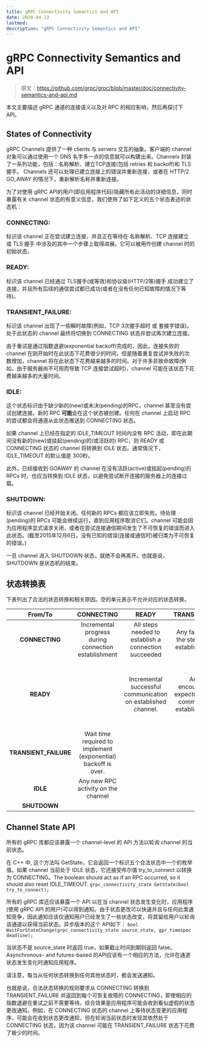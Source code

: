 ```yaml
---
title: gRPC Connectivity Semantics and API
date: 2020-04-13
lastmod: 
description: "gRPC Connectivity Semantics and API"
---
```


# gRPC Connectivity Semantics and API
> 原文：https://github.com/grpc/grpc/blob/master/doc/connectivity-semantics-and-api.md

本文主要描述 gRPC 通道的连接语义以及对 RPC 的相应影响，然后再探讨下 API。

## States of Connectivity
gRPC Channels 提供了一种 clients 与 servers 交互的抽象。客户端的 channel 对象可以通过使用一个 DNS 名字多一点的信息就可以构建出来。Channels 封装了一系列功能，包括：名称解析、建立TCP连接(包括 retries 和 backoff)和 TLS 握手。
Channels 还可以处理已建立连接上的错误并重新连接，或者在 HTTP/2 GO_AWAY 的情况下，重新解析名称并重新连接。

为了对使用 gRPC API的用户(即应用程序代码)隐藏所有此活动的详细信息，同时暴露有关 channel 状态的有意义信息，我们使用了如下定义的五个状态表述的状态机：

### CONNECTING: 
标识该 channel 正在尝试建立连接，并且正在等待在 名称解析、TCP 连接建立 或 TLS 握手 中涉及的其中一个步骤上取得进展。它可以被用作创建 channel 时的初始状态。

### READY: 
标识该 channel 已经通过 TLS握手(或等效)和协议级(HTTP/2等)握手 成功建立了连接，并且所有后续的通信尝试都已成功(或者在没有任何已知故障的情况下等待)。

### TRANSIENT_FAILURE:
标识该 channel 出现了一些瞬时故障(例如，TCP 3次握手超时 或 套接字错误)。处于此状态的 channel 最终将切换到 CONNECTING 状态并尝试再次建立连接。

由于重试是通过指数退避(exponential backoff)完成的，因此，连接失败的 channel 在刚开始时在此状态下花费很少的时间，但是随着重复尝试并失败的次数增加，channel 将在此状态下花费越来越多的时间。对于许多非致命故障(例如，由于服务器尚不可用而导致 TCP 连接尝试超时)，channel 可能在该状态下花费越来越多的大量时间。

### IDLE: 
这个状态标识由于缺少新的(new)或未决(pending)的RPC，channel 甚至没有尝试创建连接。新的 RPC **可能**会在这个状态被创建。任何在 channel 上启动 RPC 的尝试都会将通道从此状态推送到 CONNECTING 状态。

如果 channel 上已经在指定的 IDLE_TIMEOUT 时间内没有 RPC 活动，即在此期间没有新的(new)或挂起(pending)的(或活跃的) RPC，则 READY 或 CONNECTING 状态的 channel 将转换到 IDLE 状态。通常情况下，IDLE_TIMEOUT 的默认值是 300秒。

此外，已经接收到 GOAWAY 的 channel 在没有活跃(active)或挂起(pending)的 RPCs 时，也应当转换到 IDLE 状态，以避免尝试断开连接的服务器上的连接过载。

### SHUTDOWN: 
标识该 channel 已经开始关闭。任何新的 RPCs 都应该立即失败。待处理(pending)的 RPCs 可能会继续运行，直到应用程序取消它们。channel 可能会因为应用程序显式请求关闭，或者在尝试连接通信期间发生了不可恢复的错误而进入此状态。(截至2015年12月6日，没有已知的错误(连接或通信时)被归类为不可恢复的错误。)

一旦 channel 进入 SHUTDOWN 状态，就绝不会再离开。也就是说，SHUTDOWN 是状态机的结束。

## 状态转换表
下表列出了合法的状态转换和相关原因。空的单元表示不允许对应的状态转换。

|From/To | CONNECTING | READY | TRANSIENT_FAILURE | IDLE | SHUTDOWN |
|:----:|:----:|:----:|:----:|:----:|:----:|
| __CONNECTING__ | Incremental progress during connection establishment | All steps needed to establish a connection succeeded | Any failure in any of the steps needed to establish connection | No RPC activity on channel for IDLE_TIMEOUT | Shutdown triggered by application. |
| __READY__ | | Incremental successful communication on established channel. | Any failure encountered while expecting successful communication on established channel. | No RPC activity on channel for IDLE_TIMEOUT OR upon receiving a GOAWAY while there are no pending RPCs. | Shutdown triggered by application. |
| __TRANSIENT_FAILURE__ | Wait time required to implement (exponential) backoff is over. | | | | Shutdown triggered by application. |
| __IDLE__ | Any new RPC activity on the channel | | | | Shutdown triggered by application. |
| __SHUTDOWN__ | | | | | |

## Channel State API
所有的 gRPC 库都应该暴露一个 channel-level 的 API 方法以轮询 channel 的当前状态。

在 C++ 中, 这个方法叫 GetState，它会返回一个标识五个合法状态中一个的枚举值。如果 channel 当前处于 IDLE 状态，它还接受布尔值 try_to_connect 以转换为 CONNECTING。The boolean should act as if an RPC occurred, so it should also reset IDLE_TIMEOUT.
``` grpc_connectivity_state GetState(bool try_to_connect); ```

所有的 gRPC 库还应该暴露一个 API 以在当 channel 状态发生变化时，应用程序(使用 gRPC API 的用户)可以得到通知。由于状态更改可以快速并且与任何此类通知竞争，因此通知应该仅通知用户已经发生了一些状态改变，将其留给用户以轮询该通道以获得当前状态。异步版本的这个 API如下：
``` bool WaitForStateChange(grpc_connectivity_state source_state, gpr_timespec deadline); ```

当状态不是 source_state 时返回 true，如果截止时间到期则返回 false。Asynchronous- and futures-based 的API应该有一个相应的方法，允许在通道状态发生变化时通知应用程序。

请注意，每当从任何状态转换到任何其他状态时，都会发送通知。 

也就是说，合法状态转换的规则要求从 CONNECTING 转换到 TRANSIENT_FAILURE 并返回到每个可恢复故障的 CONNECTING，即使相应的指数退避在重试之前不需要等待。综合效果是应用程序可能会收到看似虚假的状态更改通知。例如，在 CONNECTING 状态的 channel 上等待状态变更的应用程序，可能会在收到状态更改通知，但在轮询当前状态时发现其依然处于 CONNECTING 状态，因为该 channel 可能在 TRANSIENT_FAILURE 状态下花费了极少的时间。
